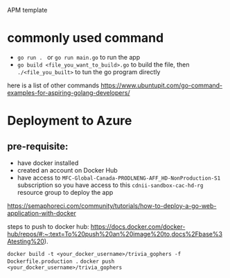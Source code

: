 APM template

# commonly used command
* `go run . ` or `go run main.go` to run the app 
* `go build <file_you_want_to_build>.go` to build the file, then `./<file_you_built>` to tun the go program directly

here is a list of other commands
https://www.ubuntupit.com/go-command-examples-for-aspiring-golang-developers/

# Deployment to Azure
## pre-requisite: 
* have docker installed
* created an account on Docker Hub
* have access to `MFC-Global-Canada-PRODLNENG-AFF_HD-NonProduction-S1` subscription so you have access to this `cdnii-sandbox-cac-hd-rg` resource group to deploy the app

https://semaphoreci.com/community/tutorials/how-to-deploy-a-go-web-application-with-docker

steps to push to docker hub:
https://docs.docker.com/docker-hub/repos/#:~:text=To%20push%20an%20image%20to,docs%2Fbase%3Atesting%20).


`docker build -t <your_docker_username>/trivia_gophers -f Dockerfile.production .`
`docker push <your_docker_username>/trivia_gophers`
